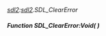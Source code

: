 _[sdl2](../../modules/sdl2/sdl2-module.md):[sdl2](../../modules/sdl2/sdl2-module.md).SDL\_ClearError_
##### Function SDL\_ClearError:Void(  )
